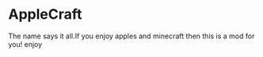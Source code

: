 # AppleCraft
The name says it all.If you enjoy apples and minecraft then this is a mod for you! enjoy
